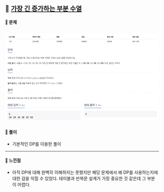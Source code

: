 ## 📖 [가장 긴 증가하는 부분 수열](https://www.acmicpc.net/problem/11053)
#### 📍 문제
![img](./assets/11053_가장긴증가하는부분수열.png)
---
#### 📍 풀이
- 기본적인 DP를 이용한 풀이
---
#### 📍 느낀점
- 아직 DP에 대해 완벽히 이해하지는 못했지만 해당 문제에서 왜 DP를 사용하는지에 대한 감을 익힐 수 있었다. 테이블과 반복문 설계가 가장 중요한 것 같은데 그 부분이 어렵다.